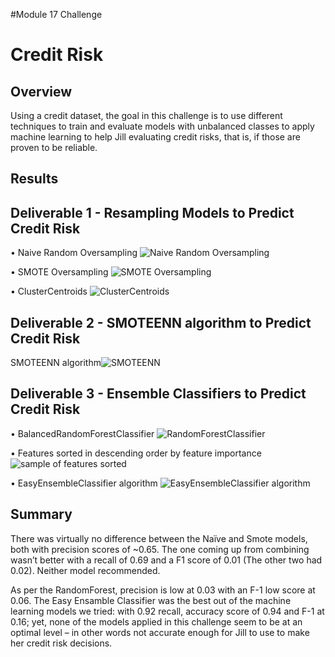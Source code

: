 #Module 17 Challenge
# Credit Risk
## Overview
Using a credit dataset, the goal in this challenge is to use different techniques to train and evaluate models with unbalanced classes to apply machine learning to help Jill evaluating credit risks, that is, if those are proven to be reliable.

## Results
## Deliverable 1 - Resampling Models to Predict Credit Risk
•	Naive Random Oversampling
![ Naive Random Oversampling]( https://github.com/TheLittlePrincess/M17_ML_CreditRisk/blob/main/Results/D1_1_Naive%20Random.png)


•	SMOTE Oversampling
![SMOTE Oversampling]( https://github.com/TheLittlePrincess/M17_ML_CreditRisk/blob/main/Results/D1_2_Smote.png)

•	ClusterCentroids
![ ClusterCentroids]( https://github.com/TheLittlePrincess/M17_ML_CreditRisk/blob/main/Results/D1_3_cluster.png)

## Deliverable 2 - SMOTEENN algorithm to Predict Credit Risk
SMOTEENN algorithm![ SMOTEENN]( https://github.com/TheLittlePrincess/M17_ML_CreditRisk/blob/main/Results/D2_Smoteenn.png)


## Deliverable 3 - Ensemble Classifiers to Predict Credit Risk
•	BalancedRandomForestClassifier
![ RandomForestClassifier]( https://github.com/TheLittlePrincess/M17_ML_CreditRisk/blob/main/Results/D3_1_RandomForest.png)


•	Features sorted in descending order by feature importance
![ sample of features sorted]( https://github.com/TheLittlePrincess/M17_ML_CreditRisk/blob/main/Results/D3_1_RandomForest_FeaturesSorted.png)

•	EasyEnsembleClassifier algorithm
![ EasyEnsembleClassifier algorithm]( https://github.com/TheLittlePrincess/M17_ML_CreditRisk/blob/main/Results/D3_2_EasyEnsambleClassifier(eec).png)


## Summary
There was virtually no difference between the Naïve and Smote models, both with precision scores of ~0.65. The one coming up from combining wasn’t better with a recall of 0.69 and a F1 score of 0.01 (The other two had 0.02). Neither model recommended.

As per the RandomForest, precision is low at 0.03 with an F-1 low score at 0.06. The Easy Ensamble Classifier was the best out of the machine learning models we tried: with 0.92 recall, accuracy score of 0.94 and F-1 at 0.16; yet, none of the models applied in this challenge seem to be at an optimal level – in other words not accurate enough for Jill to use to make her credit risk decisions.

